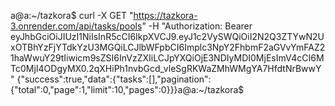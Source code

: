 a@a:~/tazkora$ curl -X GET "https://tazkora-3.onrender.com/api/tasks/pools" -H "Authorization: Bearer eyJhbGciOiJIUzI1NiIsInR5cCI6IkpXVCJ9.eyJ1c2VySWQiOiI2N2Q3ZTYwN2UxOTBhYzFjYTdkYzU3MGQiLCJlbWFpbCI6Implc3NpY2FhbmF2aGVvYmFAZ21haWwuY29tIiwicm9sZSI6InVzZXIiLCJpYXQiOjE3NDIyMDI0MjEsImV4cCI6MTc0MjI4ODgyMX0.2qXHiPh1nvbGcd_vleSgRKWaZMhWMgYA7HfdtNrBwwY"
{"success":true,"data":{"tasks":[],"pagination":{"total":0,"page":1,"limit":10,"pages":0}}}a@a:~/tazkora$ 





